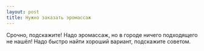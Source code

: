 ```yaml
---
layout: post 
title: Нужно заказать эромассаж 
--- 
```

Срочно, подскажите! Надо эромассаж, но в городе ничего подходящего не нашёл! Надо быстро найти хороший вариант, подскажите советом.